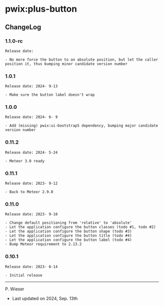 # pwix:plus-button

## ChangeLog

### 1.1.0-rc

    Release date: 

    - No more force the button to an absolute position, but let the caller position it, thus bumping minor candidate version number

### 1.0.1

    Release date: 2024- 9-13

    - Make sure the button label doesn't wrap

### 1.0.0

    Release date: 2024- 6- 9

    - Add (missing) pwix:ui-bootstrap5 dependency, bumping major candidate version number

### 0.11.2

    Release date: 2024- 5-24

    - Meteor 3.0 ready

### 0.11.1

    Release date: 2023- 9-12

    - Back to Meteor 2.9.0

### 0.11.0

    Release date: 2023- 9-10

    - Change default positioning from 'relative' to 'absolute'
    - Let the application configure the button classes (todo #1, todo #2)
    - Let the application configure the button shape (todo #3)
    - Let the application configure the button title (todo #4)
    - Let the application configure the button label (todo #4)
    - Bump Meteor requirement to 2.13.2

### 0.10.1

    Release date: 2023- 6-14

    - Initial release

---
P. Wieser
- Last updated on 2024, Sep. 13th
